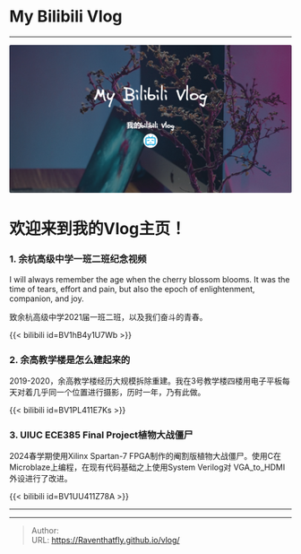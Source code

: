 # My Bilibili Vlog

---
![](/cover/vlog_cover.png)
# 欢迎来到我的Vlog主页！

### 1. 余杭高级中学一班二班纪念视频 
I will always remember the age when the cherry blossom blooms. It was the time of tears, effort and pain,
but also the epoch of enlightenment, companion, and joy.

致余杭高级中学2021届一班二班，以及我们奋斗的青春。

{{&lt; bilibili id=BV1hB4y1U7Wb &gt;}}

### 2. 余高教学楼是怎么建起来的
2019-2020，余高教学楼经历大规模拆除重建。我在3号教学楼四楼用电子平板每天对着几乎同一个位置进行摄影，历时一年，乃有此做。

{{&lt; bilibili id=BV1PL411E7Ks &gt;}}

### 3. UIUC ECE385 Final Project植物大战僵尸
2024春学期使用Xilinx Spartan-7 FPGA制作的阉割版植物大战僵尸。使用C在Microblaze上编程，在现有代码基础之上使用System Verilog对
VGA_to_HDMI外设进行了改进。

{{&lt; bilibili id=BV1UU411Z78A &gt;}}

---


---

> Author:   
> URL: https://Raventhatfly.github.io/vlog/  

